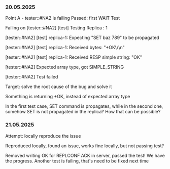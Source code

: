 ### 20.05.2025
Point A - tester::#NA2 is failing 
Passed: first WAIT Test


Failing on
[tester::#NA2] [test] Testing Replica : 1

[tester::#NA2] [test] replica-1: Expecting "SET baz 789" to be propagated

[tester::#NA2] [test] replica-1: Received bytes: "+OK\r\n"

[tester::#NA2] [test] replica-1: Received RESP simple string: "OK"

[tester::#NA2] Expected array type, got SIMPLE_STRING

[tester::#NA2] Test failed

Target: solve the root cause of the bug and solve it

Something is returning +OK, instead of expected array type

In the first test case, SET command is propagates, while in the second one, somehow SET is not propagated in the replica? How that can be possible?

### 21.05.2025
Attempt: locally reproduce the issue

Reproduced locally, found an issue, works fine locally, but not passing test?

Removed writing OK for REPLCONF ACK in server, passed the test! We have the progress. Another test is failing, that's need to be fixed next time